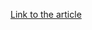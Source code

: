 [Link to the article](https://engineering.salesforce.com/malware-analysis-new-trojan-double-dropper-5ed0a943adb)
